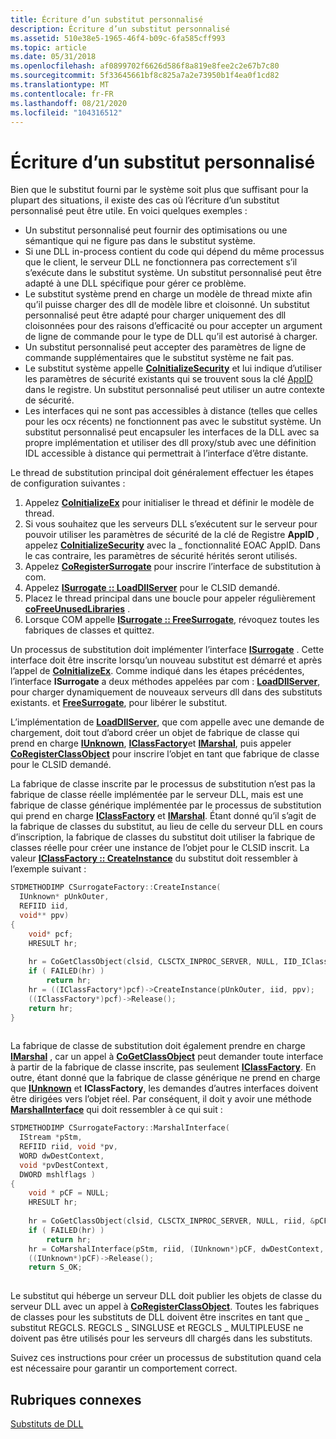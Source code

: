 ```yaml
---
title: Écriture d’un substitut personnalisé
description: Écriture d’un substitut personnalisé
ms.assetid: 510e38e5-1965-46f4-b09c-6fa585cff993
ms.topic: article
ms.date: 05/31/2018
ms.openlocfilehash: af0899702f6626d586f8a819e8fee2c2e67b7c80
ms.sourcegitcommit: 5f33645661bf8c825a7a2e73950b1f4ea0f1cd82
ms.translationtype: MT
ms.contentlocale: fr-FR
ms.lasthandoff: 08/21/2020
ms.locfileid: "104316512"
---
```

# <a name="writing-a-custom-surrogate"></a>Écriture d’un substitut personnalisé

Bien que le substitut fourni par le système soit plus que suffisant pour la plupart des situations, il existe des cas où l’écriture d’un substitut personnalisé peut être utile. En voici quelques exemples :

-   Un substitut personnalisé peut fournir des optimisations ou une sémantique qui ne figure pas dans le substitut système.
-   Si une DLL in-process contient du code qui dépend du même processus que le client, le serveur DLL ne fonctionnera pas correctement s’il s’exécute dans le substitut système. Un substitut personnalisé peut être adapté à une DLL spécifique pour gérer ce problème.
-   Le substitut système prend en charge un modèle de thread mixte afin qu’il puisse charger des dll de modèle libre et cloisonné. Un substitut personnalisé peut être adapté pour charger uniquement des dll cloisonnées pour des raisons d’efficacité ou pour accepter un argument de ligne de commande pour le type de DLL qu’il est autorisé à charger.
-   Un substitut personnalisé peut accepter des paramètres de ligne de commande supplémentaires que le substitut système ne fait pas.
-   Le substitut système appelle [**CoInitializeSecurity**](/windows/desktop/api/combaseapi/nf-combaseapi-coinitializesecurity) et lui indique d’utiliser les paramètres de sécurité existants qui se trouvent sous la clé [AppID](appid-key.md) dans le registre. Un substitut personnalisé peut utiliser un autre contexte de sécurité.
-   Les interfaces qui ne sont pas accessibles à distance (telles que celles pour les ocx récents) ne fonctionnent pas avec le substitut système. Un substitut personnalisé peut encapsuler les interfaces de la DLL avec sa propre implémentation et utiliser des dll proxy/stub avec une définition IDL accessible à distance qui permettrait à l’interface d’être distante.

Le thread de substitution principal doit généralement effectuer les étapes de configuration suivantes :

1.  Appelez [**CoInitializeEx**](/windows/desktop/api/combaseapi/nf-combaseapi-coinitializeex) pour initialiser le thread et définir le modèle de thread.
2.  Si vous souhaitez que les serveurs DLL s’exécutent sur le serveur pour pouvoir utiliser les paramètres de sécurité de la clé de Registre **AppID** , appelez [**CoInitializeSecurity**](/windows/desktop/api/combaseapi/nf-combaseapi-coinitializesecurity) avec la \_ fonctionnalité EOAC AppID. Dans le cas contraire, les paramètres de sécurité hérités seront utilisés.
3.  Appelez [**CoRegisterSurrogate**](/windows/desktop/api/combaseapi/nf-combaseapi-coregistersurrogate) pour inscrire l’interface de substitution à com.
4.  Appelez [**ISurrogate :: LoadDllServer**](/windows/win32/api/objidlbase/nf-objidlbase-isurrogate-loaddllserver) pour le CLSID demandé.
5.  Placez le thread principal dans une boucle pour appeler régulièrement [**coFreeUnusedLibraries**](/windows/desktop/api/combaseapi/nf-combaseapi-cofreeunusedlibraries) .
6.  Lorsque COM appelle [**ISurrogate :: FreeSurrogate**](/windows/win32/api/objidlbase/nf-objidlbase-isurrogate-freesurrogate), révoquez toutes les fabriques de classes et quittez.

Un processus de substitution doit implémenter l’interface [**ISurrogate**](/windows/win32/api/objidlbase/nn-objidlbase-isurrogate) . Cette interface doit être inscrite lorsqu’un nouveau substitut est démarré et après l’appel de [**CoInitializeEx**](/windows/desktop/api/combaseapi/nf-combaseapi-coinitializeex). Comme indiqué dans les étapes précédentes, l’interface **ISurrogate** a deux méthodes appelées par com : [**LoadDllServer**](/windows/win32/api/objidlbase/nf-objidlbase-isurrogate-loaddllserver), pour charger dynamiquement de nouveaux serveurs dll dans des substituts existants. et [**FreeSurrogate**](/windows/win32/api/objidlbase/nf-objidlbase-isurrogate-freesurrogate), pour libérer le substitut.

L’implémentation de [**LoadDllServer**](/windows/win32/api/objidlbase/nf-objidlbase-isurrogate-loaddllserver), que com appelle avec une demande de chargement, doit tout d’abord créer un objet de fabrique de classe qui prend en charge [**IUnknown**](/windows/desktop/api/Unknwn/nn-unknwn-iunknown), [**IClassFactory**](/windows/win32/api/unknwn/nn-unknwn-iclassfactory)et [**IMarshal**](/windows/win32/api/objidlbase/nn-objidlbase-imarshal), puis appeler [**CoRegisterClassObject**](/windows/desktop/api/combaseapi/nf-combaseapi-coregisterclassobject) pour inscrire l’objet en tant que fabrique de classe pour le CLSID demandé.

La fabrique de classe inscrite par le processus de substitution n’est pas la fabrique de classe réelle implémentée par le serveur DLL, mais est une fabrique de classe générique implémentée par le processus de substitution qui prend en charge [**IClassFactory**](/windows/win32/api/unknwn/nn-unknwn-iclassfactory) et [**IMarshal**](/windows/win32/api/objidlbase/nn-objidlbase-imarshal). Étant donné qu’il s’agit de la fabrique de classes du substitut, au lieu de celle du serveur DLL en cours d’inscription, la fabrique de classes du substitut doit utiliser la fabrique de classes réelle pour créer une instance de l’objet pour le CLSID inscrit. La valeur [**IClassFactory :: CreateInstance**](/windows/desktop/api/Unknwn/nf-unknwn-iclassfactory-createinstance) du substitut doit ressembler à l’exemple suivant :


```C++
STDMETHODIMP CSurrogateFactory::CreateInstance(
  IUnknown* pUnkOuter, 
  REFIID iid, 
  void** ppv)
{
    void* pcf;
    HRESULT hr;
 
    hr = CoGetClassObject(clsid, CLSCTX_INPROC_SERVER, NULL, IID_IClassFactory, &pcf);
    if ( FAILED(hr) )
        return hr;
    hr = ((IClassFactory*)pcf)->CreateInstance(pUnkOuter, iid, ppv);
    ((IClassFactory*)pcf)->Release();
    return hr;
}
 
```



La fabrique de classe de substitution doit également prendre en charge [**IMarshal**](/windows/win32/api/objidlbase/nn-objidlbase-imarshal) , car un appel à [**CoGetClassObject**](/windows/desktop/api/combaseapi/nf-combaseapi-cogetclassobject) peut demander toute interface à partir de la fabrique de classe inscrite, pas seulement [**IClassFactory**](/windows/win32/api/unknwn/nn-unknwn-iclassfactory). En outre, étant donné que la fabrique de classe générique ne prend en charge que [**IUnknown**](/windows/desktop/api/Unknwn/nn-unknwn-iunknown) et **IClassFactory**, les demandes d’autres interfaces doivent être dirigées vers l’objet réel. Par conséquent, il doit y avoir une méthode [**MarshalInterface**](/windows/win32/api/objidlbase/nf-objidlbase-imarshal-marshalinterface) qui doit ressembler à ce qui suit :


```C++
STDMETHODIMP CSurrogateFactory::MarshalInterface(
  IStream *pStm,  
  REFIID riid, void *pv, 
  WORD dwDestContext, 
  void *pvDestContext, 
  DWORD mshlflags )
{   
    void * pCF = NULL;
    HRESULT hr;
 
    hr = CoGetClassObject(clsid, CLSCTX_INPROC_SERVER, NULL, riid, &pCF);
    if ( FAILED(hr) )
        return hr;   
    hr = CoMarshalInterface(pStm, riid, (IUnknown*)pCF, dwDestContext, pvDestContext,  mshlflags);
    ((IUnknown*)pCF)->Release();
    return S_OK;
 
```



Le substitut qui héberge un serveur DLL doit publier les objets de classe du serveur DLL avec un appel à [**CoRegisterClassObject**](/windows/desktop/api/combaseapi/nf-combaseapi-coregisterclassobject). Toutes les fabriques de classes pour les substituts de DLL doivent être inscrites en tant que \_ substitut REGCLS. REGCLS \_ SINGLUSE et REGCLS \_ MULTIPLEUSE ne doivent pas être utilisés pour les serveurs dll chargés dans les substituts.

Suivez ces instructions pour créer un processus de substitution quand cela est nécessaire pour garantir un comportement correct.

## <a name="related-topics"></a>Rubriques connexes

<dl> <dt>

[Substituts de DLL](dll-surrogates.md)
</dt> </dl>

 

 
